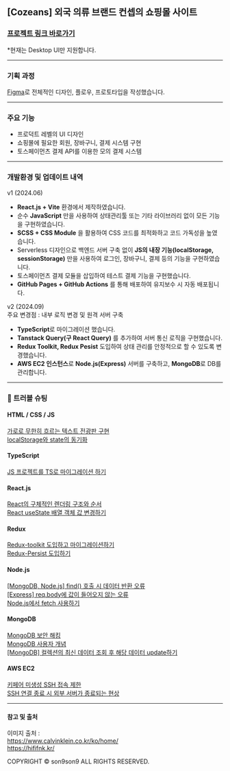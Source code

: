 ## [Cozeans] 외국 의류 브랜드 컨셉의 쇼핑몰 사이트

### [프로젝트 링크 바로가기](https://son9son9.github.io/cozeans/)

\*현재는 Desktop UI만 지원합니다.

---

### 기획 과정

[Figma](https://www.figma.com/file/MNikfDmMLnlA5feq2UEz8C/cozeans?type=design&node-id=0%3A1&mode=design&t=veY0grOAcf5jlIRI-1)로 전체적인 디자인, 플로우, 프로토타입을 작성했습니다.

---

### 주요 기능

- 프로덕트 레벨의 UI 디자인
- 쇼핑몰에 필요한 회원, 장바구니, 결제 시스템 구현
- 토스페이먼츠 결제 API를 이용한 모의 결제 시스템

---

### 개발환경 및 업데이트 내역

v1 (2024.06)

- **React.js + Vite** 환경에서 제작하였습니다.
- 순수 **JavaScript** 만을 사용하여 상태관리툴 또는 기타 라이브러리 없이 모든 기능을 구현하였습니다.
- **SCSS + CSS Module** 을 활용하여 CSS 코드를 최적화하고 코드 가독성을 높였습니다.
- Serverless 디자인으로 백엔드 서버 구축 없이 **JS의 내장 기능(localStorage, sessionStorage)** 만을 사용하여 로그인, 장바구니, 결제 등의 기능을 구현하였습니다.
- 토스페이먼츠 결제 모듈을 삽입하여 테스트 결제 기능을 구현했습니다.
- **GitHub Pages + GitHub Actions** 를 통해 배포하여 유지보수 시 자동 배포됩니다.

v2 (2024.09)  
주요 변경점 : 내부 로직 변경 및 원격 서버 구축

- **TypeScript**로 마이그레이션 했습니다.
- **Tanstack Query(구 React Query)** 를 추가하여 서버 통신 로직을 구현했습니다.
- **Redux Toolkit, Redux Pesist** 도입하여 상태 관리를 안정적으로 할 수 있도록 변경했습니다.
- **AWS EC2 인스턴스**로 **Node.js(Express)** 서버를 구축하고, **MongoDB**로 DB를 관리합니다.

---

### 🎯 트러블 슈팅

#### HTML / CSS / JS

[가로로 무한히 흐르는 텍스트 전광판 구현](https://rigorous-wandflower-6ee.notion.site/28feddd3ef6f4cc5a3dd4cc3572233f2)  
[localStorage와 state의 동기화](https://rigorous-wandflower-6ee.notion.site/localStorage-state-b55d65fea8d142129201d62d39c69e37)

#### TypeScript

[JS 프로젝트를 TS로 마이그레이션 하기](https://rigorous-wandflower-6ee.notion.site/JS-TS-131ceac030dc80819b2ff8cb124547cc)

#### React.js

[React의 구체적인 렌더링 구조와 순서](https://rigorous-wandflower-6ee.notion.site/React-337b626d43a34c3c9c7f4736bc26b266)  
[React useState 배열 객체 값 변경하기](https://rigorous-wandflower-6ee.notion.site/React-useState-9bfcfbc63ba14033a2ee9165470b6abe)

#### Redux

[Redux-toolkit 도입하고 마이그레이션하기](https://rigorous-wandflower-6ee.notion.site/Redux-toolkit-131ceac030dc8038a25af2f2bbd8a204)  
[Redux-Persist 도입하기](https://rigorous-wandflower-6ee.notion.site/Redux-Persist-131ceac030dc80fa8e2df31d0b364273)

#### Node.js

[[MongoDB, Node.js] find() 호출 시 데이터 반환 오류](https://rigorous-wandflower-6ee.notion.site/MongoDB-Node-js-find-131ceac030dc80f19298e62ac29e42e8)  
[[Express] req.body에 값이 들어오지 않는 오류](https://rigorous-wandflower-6ee.notion.site/Express-req-body-131ceac030dc80b48b78f23762e50b18)  
[Node.js에서 fetch 사용하기](https://rigorous-wandflower-6ee.notion.site/Node-js-fetch-131ceac030dc80a385e4f9a9388ca23a)

#### MongoDB

[MongoDB 보안 해킹](https://rigorous-wandflower-6ee.notion.site/MongoDB-131ceac030dc8004a8cff4dfb77c5183)  
[MongoDB 사용자 개념](https://rigorous-wandflower-6ee.notion.site/MongoDB-131ceac030dc8007b5b6fd4eb0df9a9c)  
[[MongoDB] 컬렉션의 최신 데이터 조회 후 해당 데이터 update하기](https://rigorous-wandflower-6ee.notion.site/MongoDB-update-131ceac030dc80a58f9bd8302ae04da0)

#### AWS EC2

[키페어 미생성 SSH 접속 제한](https://rigorous-wandflower-6ee.notion.site/SSH-131ceac030dc80c1ac8ef738b9038593)  
[SSH 연결 종료 시 외부 서버가 종료되는 현상](https://rigorous-wandflower-6ee.notion.site/SSH-131ceac030dc8067983ac3d36cf8cf61)

---

#### 참고 및 출처

이미지 출처 :  
https://www.calvinklein.co.kr/ko/home/  
https://hififnk.kr/

COPYRIGHT © son9son9 ALL RIGHTS RESERVED.
